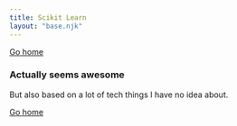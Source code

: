 ```yaml
---
title: Scikit Learn
layout: "base.njk"
---
```

[Go home](/index.html)

### Actually seems awesome
But also based on a lot of tech things I have no idea about.

[Go home](/index.html)